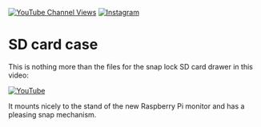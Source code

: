 [![YouTube Channel Views](https://img.shields.io/youtube/channel/views/UCz5BOU9J9pB_O0B8-rDjCWQ?style=flat&logo=youtube&logoColor=red&labelColor=white&color=ffed53)](https://www.youtube.com/channel/UCz5BOU9J9pB_O0B8-rDjCWQ) [![Instagram](https://img.shields.io/github/stars/veebch?style=flat&logo=github&logoColor=black&labelColor=white&color=ffed53)](https://www.instagram.com/v_e_e_b/)

# SD card case

This is nothing more than the files for the snap lock SD card drawer in this video:

[![YouTube](http://i.ytimg.com/vi/pPxQpw2Np7s/hqdefault.jpg)](https://www.youtube.com/watch?v=pPxQpw2Np7s)

It mounts nicely to the stand of the new Raspberry Pi monitor and has a pleasing snap mechanism. 
